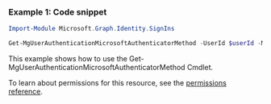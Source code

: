 ### Example 1: Code snippet

```powershellImport-Module Microsoft.Graph.Identity.SignIns

Get-MgUserAuthenticationMicrosoftAuthenticatorMethod -UserId $userId -MicrosoftAuthenticatorAuthenticationMethodId $microsoftAuthenticatorAuthenticationMethodId
```
This example shows how to use the Get-MgUserAuthenticationMicrosoftAuthenticatorMethod Cmdlet.
To learn about permissions for this resource, see the [permissions reference](/graph/permissions-reference).

